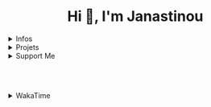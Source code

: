 <h1 align="center">Hi 👋, I'm Janastinou</h1>

<details>
  <summary>Infos</summary>
  <br>
  <h3 align="center">Je suis passionnée de backend Javascript avec le framework NodeJS, J'apprends actuellement le C# et le Python</h3>
  <p align="center"> <img src="https://komarev.com/ghpvc/?username=fghnuofenogbzzrgbgbrgbgbg&label=Profile%20views&color=0e75b6&style=flat" alt="janastinou" /> </p>
</details>

<details>
  <summary>Projets</summary>
    <br>
    - Rubidium <br> <img src="https://wakatime.com/badge/github/Janastinou/Rubidium.svg"/> <br><br>
    - Ninecord <br> <img src="https://wakatime.com/badge/github/Janastinou/Ninecord.svg"/> <br><br>
</details>

<details>
  <summary>Support Me</summary>
    <br>
    - BuyMeACoffee<br><a href="https://www.buymeacoffee.com/janast"><img src="https://cdn.buymeacoffee.com/buttons/v2/default-yellow.png"height="50"width="210"/></a>
    <br><br><br>
    - BuyMeAKoFi<br><a href="https://ko-fi.com//janast"><img src="https://www.carsten-john.de/Bilder/BuyMeACoffee_blue.png"height="50"width="210"/></a>
</details>

<br><br>
<details>
  <summary>WakaTime</summary>
  <a href="https://wakatime.com"><img src="https://wakatime.com/share/@Janast1975/75191711-8552-4e00-853b-de1e82fde71e.png" /></a>
</details>
